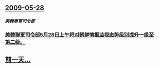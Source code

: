 ## [2009-05-28](/zh/news/2009/05/28/index.md)

##### 美韓聯軍司令部
### [美韓聯軍司令部5月28日上午将对朝鲜情报监视态势级别提升一级至第二级。](/zh/news/2009/05/28/美韓聯軍司令部5月28日上午将对朝鲜情报监视态势级别提升一级至第二级.md)
## [前一天...](/zh/news/2009/05/27/index.md)

